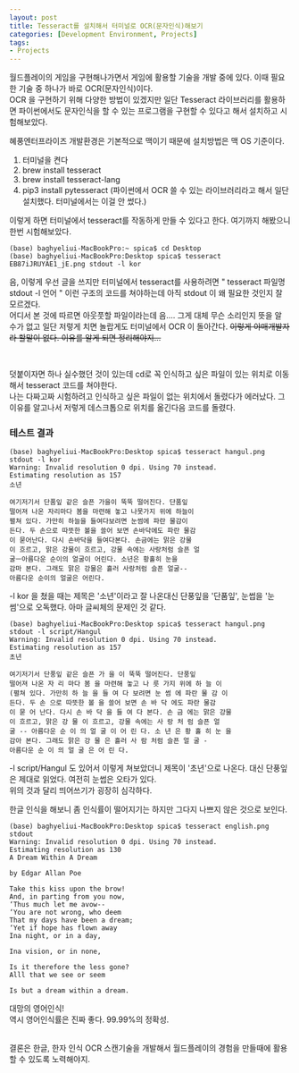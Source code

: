 ```yaml
---
layout: post
title: Tesseract를 설치해서 터미널로 OCR(문자인식)해보기
categories: [Development Environment, Projects]
tags: 
- Projects
---
```


월드플레이의 게임을 구현해나가면서 게임에 활용할 기술을 개발 중에 있다. 이때 필요한 기술 중 하나가 바로 OCR(문자인식)이다. 
<br>OCR 을 구현하기 위해 다양한 방법이 있겠지만 일단 Tesseract 라이브러리를 활용하면 파이썬에서도 문자인식을 할 수 있는 프로그램을 구현할 수 있다고 해서 설치하고 시험해보았다.

혜풍엔터프라이즈 개발환경은 기본적으로 맥이기 때문에 설치방법은 맥 OS 기준이다.

1. 터미널을 켠다
2. brew install tesseract
3. brew install tesseract-lang
4. pip3 install pytesseract (파이썬에서 OCR 쓸 수 있는 라이브러리라고 해서 일단 설치했다. 터미널에서는 이걸 안 썼다.)

이렇게 하면 터미널에서 tesseract를 작동하게 만들 수 있다고 한다. 여기까지 해봤으니 한번 시험해보았다.

~~~
(base) baghyeliui-MacBookPro:~ spica$ cd Desktop
(base) baghyeliui-MacBookPro:Desktop spica$ tesseract EB87iJRUYAE1_jE.png stdout -l kor
~~~

음, 이렇게 우선 글을 쓰지만 터미널에서 tesseract를 사용하려면 " tesseract 파일명 stdout -l 언어 " 이런 구조의 코드를 쳐야하는데 아직 stdout 이 왜 필요한 것인지 잘 모르겠다. <br> 어디서 본 것에 따르면 아웃풋할 파일이라는데 음.... 그게 대체 무슨 소리인지 뜻을 알 수가 없고 일단 저렇게 치면 놀랍게도 터미널에서 OCR 이 돌아간다. ~~이렇게 야매개발자라 할말이 없다. 이유를 알게 되면 정리해야지...~~

<br>
<p>덧붙이자면 하나 실수했던 것이 있는데 cd로 꼭 인식하고 싶은 파일이 있는 위치로 이동해서 tesseract 코드를 쳐야한다. <br> 나는 다짜고짜 시험하려고 인식하고 싶은 파일이 없는 위치에서 돌렸다가 에러났다. 그 이유를 알고나서 저렇게 데스크톱으로 위치를 옮긴다음 코드를 돌렸다.</p>


### 테스트 결과

~~~
(base) baghyeliui-MacBookPro:Desktop spica$ tesseract hangul.png stdout -l kor
Warning: Invalid resolution 0 dpi. Using 70 instead.
Estimating resolution as 157
소년

여기저기서 단품잎 같은 슬픈 가을이 뚝뚝 떨어진다. 단품잎
떨어져 나온 자리마다 봄을 마련해 놓고 나못가지 위에 하늘이
펼쳐 있다. 가만히 하늘을 들여다보려면 눈썸에 파란 물감이
든다. 두 손으로 따뜻한 볼을 쓸어 보면 손바닥에도 파란 물감
이 묻어난다. 다시 손바닥을 들여다본다. 손금에는 맑은 강물
이 흐르고, 맑은 강물이 흐르고, 강물 속에는 사랑처럼 슬픈 얼
굴ㅡ아름다운 순이의 얼굴이 어린다. 소년은 황홀히 눈을
감마 본다. 그래도 맑은 강물은 흘러 사랑처럼 슬픈 얼굴--
아름다운 순이의 얼굴은 어린다.
~~~

-l kor 을 쳤을 때는 제목은 '소년'이라고 잘 나온대신 단풍잎을 '단품잎', 눈썹을 '눈썸'으로 오독했다. 아마 글씨체의 문제인 것 같다.

~~~
(base) baghyeliui-MacBookPro:Desktop spica$ tesseract hangul.png stdout -l script/Hangul
Warning: Invalid resolution 0 dpi. Using 70 instead.
Estimating resolution as 157
초년

여기저기서 단풍잎 같은 슬픈 가 을 이 뚝뚝 떨어진다. 단풍잎
떨어져 나온 자 리 마다 봄 을 마련해 놓고 나 릇 가지 위에 하 늘 이
(펼쳐 있다. 가만히 하 늘 을 들 여 다 보려면 눈 썸 에 파란 물 감 이
든다. 두 손 으로 따뜻한 볼 을 쓸어 보면 손 바 닥 에도 파란 물감
이 묻 어 난다. 다시 손 바 닥 을 들 여 다 본다. 손 금 에는 맑은 강물
이 흐르고, 맑은 강 물 이 흐르고, 강물 속에는 사 랑 처 럼 슬픈 얼
굴 -- 아름다운 순 이 의 얼 굴 이 어 린 다. 소 년 은 황 홀 히 눈 을
감아 본다. 그래도 맑은 강 물 은 흘러 사 람 처럼 슬픈 얼 굴 -
아름다운 순 이 의 얼 굴 은 어 린 다.
~~~

-l script/Hangul 도 있어서 이렇게 쳐보았더니 제목이 '초년'으로 나온다. 대신 단풍잎은 제대로 읽었다. 여전히 눈썹은 오타가 있다. 
<br>위의 것과 달리 띄어쓰기가 굉장히 심각하다.

한글 인식을 해보니 좀 인식률이 떨어지기는 하지만 그다지 나쁘지 않은 것으로 보인다. 

~~~
(base) baghyeliui-MacBookPro:Desktop spica$ tesseract english.png stdout
Warning: Invalid resolution 0 dpi. Using 70 instead.
Estimating resolution as 130
A Dream Within A Dream

by Edgar Allan Poe

Take this kiss upon the brow!
And, in parting from you now,
‘Thus much let me avow--
‘You are not wrong, who deem
That my days have been a dream;
‘Yet if hope has flown away
Ina night, or in a day,

Ina vision, or in none,

Is it therefore the less gone?
Alll that we see or seem

Is but a dream within a dream.
~~~

대망의 영어인식! 
<br> 역시 영어인식률은 진짜 좋다. 99.99%의 정확성. 

<br>
결론은 한글, 한자 인식 OCR 스캔기술을 개발해서 월드플레이의 경험을 만들때에 활용할 수 있도록 노력해야지.
